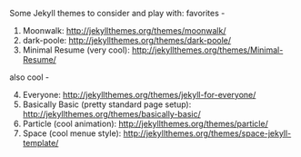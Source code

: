 Some Jekyll themes to consider and play with:
favorites - 

1. Moonwalk: http://jekyllthemes.org/themes/moonwalk/ 
2. dark-poole: http://jekyllthemes.org/themes/dark-poole/
3. Minimal Resume (very cool): http://jekyllthemes.org/themes/Minimal-Resume/

also cool - 

4. Everyone: http://jekyllthemes.org/themes/jekyll-for-everyone/
5. Basically Basic (pretty standard page setup): http://jekyllthemes.org/themes/basically-basic/
6. Particle (cool animation): http://jekyllthemes.org/themes/particle/
7. Space (cool menue style): http://jekyllthemes.org/themes/space-jekyll-template/